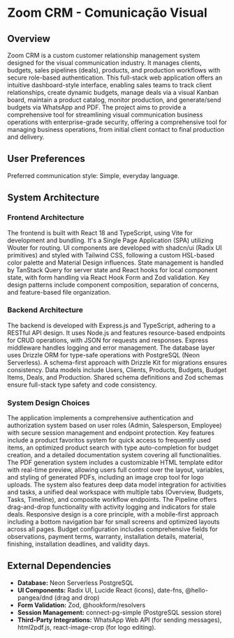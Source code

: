 # Zoom CRM - Comunicação Visual

## Overview

Zoom CRM is a custom customer relationship management system designed for the visual communication industry. It manages clients, budgets, sales pipelines (deals), products, and production workflows with secure role-based authentication. This full-stack web application offers an intuitive dashboard-style interface, enabling sales teams to track client relationships, create dynamic budgets, manage deals via a visual Kanban board, maintain a product catalog, monitor production, and generate/send budgets via WhatsApp and PDF. The project aims to provide a comprehensive tool for streamlining visual communication business operations with enterprise-grade security, offering a comprehensive tool for managing business operations, from initial client contact to final production and delivery.

## User Preferences

Preferred communication style: Simple, everyday language.

## System Architecture

### Frontend Architecture

The frontend is built with React 18 and TypeScript, using Vite for development and bundling. It's a Single Page Application (SPA) utilizing Wouter for routing. UI components are developed with shadcn/ui (Radix UI primitives) and styled with Tailwind CSS, following a custom HSL-based color palette and Material Design influences. State management is handled by TanStack Query for server state and React hooks for local component state, with form handling via React Hook Form and Zod validation. Key design patterns include component composition, separation of concerns, and feature-based file organization.

### Backend Architecture

The backend is developed with Express.js and TypeScript, adhering to a RESTful API design. It uses Node.js and features resource-based endpoints for CRUD operations, with JSON for requests and responses. Express middleware handles logging and error management. The database layer uses Drizzle ORM for type-safe operations with PostgreSQL (Neon Serverless). A schema-first approach with Drizzle Kit for migrations ensures consistency. Data models include Users, Clients, Products, Budgets, Budget Items, Deals, and Production. Shared schema definitions and Zod schemas ensure full-stack type safety and code consistency.

### System Design Choices

The application implements a comprehensive authentication and authorization system based on user roles (Admin, Salesperson, Employee) with secure session management and endpoint protection. Key features include a product favoritos system for quick access to frequently used items, an optimized product search with type auto-completion for budget creation, and a detailed documentation system covering all functionalities. The PDF generation system includes a customizable HTML template editor with real-time preview, allowing users full control over the layout, variables, and styling of generated PDFs, including an image crop tool for logo uploads. The system also features deep data model integration for activities and tasks, a unified deal workspace with multiple tabs (Overview, Budgets, Tasks, Timeline), and composite workflow endpoints. The Pipeline offers drag-and-drop functionality with activity logging and indicators for stale deals. Responsive design is a core principle, with a mobile-first approach including a bottom navigation bar for small screens and optimized layouts across all pages. Budget configuration includes comprehensive fields for observations, payment terms, warranty, installation details, material, finishing, installation deadlines, and validity days.

## External Dependencies

-   **Database:** Neon Serverless PostgreSQL
-   **UI Components:** Radix UI, Lucide React (icons), date-fns, @hello-pangea/dnd (drag and drop)
-   **Form Validation:** Zod, @hookform/resolvers
-   **Session Management:** connect-pg-simple (PostgreSQL session store)
-   **Third-Party Integrations:** WhatsApp Web API (for sending messages), html2pdf.js, react-image-crop (for logo editing).